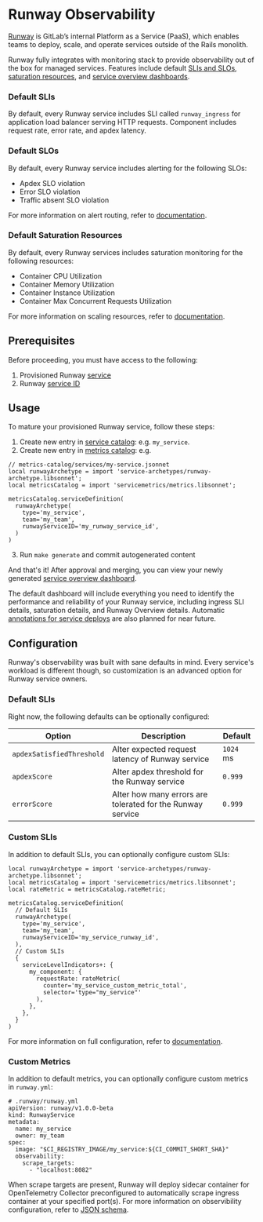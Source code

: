 # Runway Observability

[Runway](https://about.gitlab.com/handbook/engineering/infrastructure/platforms/tools/runway/) is GitLab’s internal Platform as a Service (PaaS), which enables teams to deploy, scale, and operate services outside of the Rails monolith.

Runway fully integrates with monitoring stack to provide observability out of the box for managed services. Features include default [SLIs and SLOs](../../metrics-catalog/README.md), [saturation resources](../../libsonnet/saturation-monitoring/README.md), and [service overview dashboards](../../dashboards/README.md).

### Default SLIs

By default, every Runway service includes SLI called `runway_ingress` for application load balancer serving HTTP requests. Component includes request rate, error rate, and apdex latency.

### Default SLOs

By default, every Runway service includes alerting for the following SLOs:

* Apdex SLO violation
* Error SLO violation
* Traffic absent SLO violation

For more information on alert routing, refer to [documentation](../uncategorized/alert-routing.md).

### Default Saturation Resources

By default, every Runway services includes saturation monitoring for the following resources:

* Container CPU Utilization
* Container Memory Utilization
* Container Instance Utilization
* Container Max Concurrent Requests Utilization

For more information on scaling resources, refer to [documentation](../../libsonnet/saturation-monitoring/runway_utilization.libsonnet).

## Prerequisites

Before proceeding, you must have access to the following:

1. Provisioned Runway [service](https://gitlab.com/gitlab-com/gl-infra/platform/runway/docs/-/blob/master/onboarding-new-service.md?ref_type=heads)
1. Runway [service ID](https://gitlab.com/gitlab-com/gl-infra/platform/runway/deployments)

## Usage

To mature your provisioned Runway service, follow these steps:

1. Create new entry in [service catalog](../../services/service-catalog.yml): e.g. `my_service`.
2. Create new entry in [metrics catalog](../../metrics-catalog/services/all.jsonnet): e.g.

```jsonnet
// metrics-catalog/services/my-service.jsonnet
local runwayArchetype = import 'service-archetypes/runway-archetype.libsonnet';
local metricsCatalog = import 'servicemetrics/metrics.libsonnet';

metricsCatalog.serviceDefinition(
  runwayArchetype(
    type='my_service',
    team='my_team',
    runwayServiceID='my_runway_service_id',
  )
)
```

3. Run `make generate` and commit autogenerated content

And that's it! After approval and merging, you can view your newly generated [service overview dashboard](https://dashboards.gitlab.net/dashboards?query=my_service).

The default dashboard will include everything you need to identify the performance and reliability of your Runway service, including ingress SLI details, saturation details, and Runway Overview details. Automatic [annotations for service deploys](https://gitlab.com/gitlab-com/gl-infra/platform/runway/team/-/issues/77) are also planned for near future.

## Configuration

Runway's observability was built with sane defaults in mind. Every service's workload is different though, so customization is an advanced option for Runway service owners.

### Default SLIs

Right now, the following defaults can be optionally configured:

| Option    | Description | Default |
| -------- | ------- |------- |
| `apdexSatisfiedThreshold` | Alter expected request latency of Runway service | `1024` ms |
| `apdexScore` | Alter apdex threshold for the Runway service | `0.999` |
| `errorScore` | Alter how many errors are tolerated for the Runway service | `0.999` |

### Custom SLIs

In addition to default SLIs, you can optionally configure custom SLIs:

```jsonnet
local runwayArchetype = import 'service-archetypes/runway-archetype.libsonnet';
local metricsCatalog = import 'servicemetrics/metrics.libsonnet';
local rateMetric = metricsCatalog.rateMetric;

metricsCatalog.serviceDefinition(
  // Default SLIs
  runwayArchetype(
    type='my_service',
    team='my_team',
    runwayServiceID='my_service_runway_id',
  ),
  // Custom SLIs
  {
    serviceLevelIndicators+: {
      my_component: {
        requestRate: rateMetric(
          counter='my_service_custom_metric_total',
          selector='type="my_service"'
        ),
      },
    },
  }
)
```

For more information on full configuration, refer to [documentation](../../metrics-catalog/README.md).

### Custom Metrics

In addition to default metrics, you can optionally configure custom metrics in `runway.yml`:

```
# .runway/runway.yml
apiVersion: runway/v1.0.0-beta
kind: RunwayService
metadata:
  name: my_service
  owner: my_team
spec:
  image: "$CI_REGISTRY_IMAGE/my_service:${CI_COMMIT_SHORT_SHA}"
  observability:
    scrape_targets:
      - "localhost:8082"
```

When scrape targets are present, Runway will deploy sidecar container for OpenTelemetry Collector preconfigured to automatically scrape ingress container at your specified port(s). For more information on observibility configuration, refer to [JSON schema](https://gitlab.com/gitlab-com/gl-infra/platform/runway/runwayctl/-/blob/main/schemas/service-manifest/v1.0.0-beta/manifest.schema.json?ref_type=heads).
